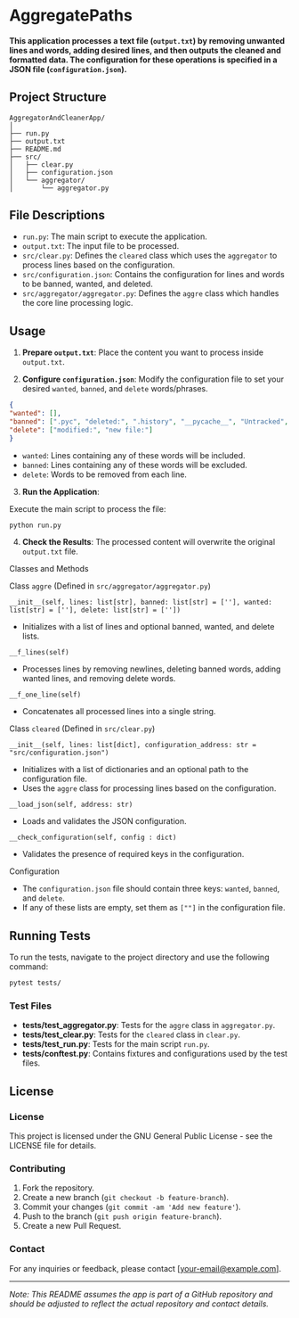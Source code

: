  # AggregatePaths

 #### This application processes a text file (`output.txt`) by removing unwanted lines and words, adding desired lines, and then outputs the cleaned and formatted data. The configuration for these operations is specified in a JSON file (`configuration.json`). 

 ## Project Structure

 ```
 AggregatorAndCleanerApp/
 │
 ├── run.py
 ├── output.txt
 ├── README.md
 ├── src/
 │   ├── clear.py
 │   ├── configuration.json
 │   └── aggregator/
 │       └── aggregator.py
 ```

 ## File Descriptions

 - `run.py`: The main script to execute the application.
 - `output.txt`: The input file to be processed.
 - `src/clear.py`: Defines the `cleared` class which uses the `aggregator` to process lines based on the configuration.
 - `src/configuration.json`: Contains the configuration for lines and words to be banned, wanted, and deleted.
 - `src/aggregator/aggregator.py`: Defines the `aggre` class which handles the core line processing logic.

 ## Usage

 1. **Prepare `output.txt`**: Place the content you want to process inside `output.txt`.

 2. **Configure `configuration.json`**: Modify the configuration file to set your desired `wanted`, `banned`, and `delete` words/phrases.

 ```json
 {
 "wanted": [],
 "banned": [".pyc", "deleted:", ".history", "__pycache__", "Untracked", "git add", "git restore", "not staged"],
 "delete": ["modified:", "new file:"]
 }
 ```

 - `wanted`: Lines containing any of these words will be included.
 - `banned`: Lines containing any of these words will be excluded.
 - `delete`: Words to be removed from each line.

 3. **Run the Application**:

 Execute the main script to process the file:

 ```bash
 python run.py
 ```

 4. **Check the Results**: The processed content will overwrite the original `output.txt` file.

 Classes and Methods

 Class `aggre` (Defined in `src/aggregator/aggregator.py`)

 `__init__(self, lines: list[str], banned: list[str] = [''], wanted: list[str] = [''], delete: list[str] = [''])`
 - Initializes with a list of lines and optional banned, wanted, and delete lists.

 `__f_lines(self)`
 - Processes lines by removing newlines, deleting banned words, adding wanted lines, and removing delete words.

 `__f_one_line(self)`
 - Concatenates all processed lines into a single string.

 Class `cleared` (Defined in `src/clear.py`)

 `__init__(self, lines: list[dict], configuration_address: str = "src/configuration.json")`
 - Initializes with a list of dictionaries and an optional path to the configuration file.
 - Uses the `aggre` class for processing lines based on the configuration.

 `__load_json(self, address: str)`
 - Loads and validates the JSON configuration.

 `__check_configuration(self, config : dict)`
 - Validates the presence of required keys in the configuration.

 Configuration

 - The `configuration.json` file should contain three keys: `wanted`, `banned`, and `delete`.
 - If any of these lists are empty, set them as `[""]` in the configuration file.

## Running Tests

To run the tests, navigate to the project directory and use the following command:
```bash
pytest tests/
```

### Test Files

- **tests/test_aggregator.py**: Tests for the `aggre` class in `aggregator.py`.
- **tests/test_clear.py**: Tests for the `cleared` class in `clear.py`.
- **tests/test_run.py**: Tests for the main script `run.py`.
- **tests/conftest.py**: Contains fixtures and configurations used by the test files.

## License

 ### License

 This project is licensed under the GNU General Public License - see the LICENSE file for details.

### Contributing

 1. Fork the repository.
 2. Create a new branch (`git checkout -b feature-branch`).
 3. Commit your changes (`git commit -am 'Add new feature'`).
 4. Push to the branch (`git push origin feature-branch`).
 5. Create a new Pull Request.

 ### Contact

 For any inquiries or feedback, please contact [your-email@example.com].

 ---

 *Note: This README assumes the app is part of a GitHub repository and should be adjusted to reflect the actual repository and contact details.*
